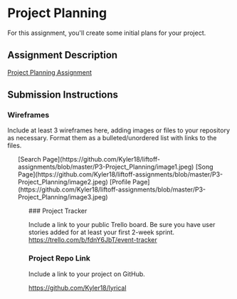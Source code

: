 # Project Planning
For this assignment, you'll create some initial plans for your project.

## Assignment Description
[Project Planning Assignment](https://education.launchcode.org/liftoff/modules/assignments/project-planning)

## Submission Instructions

### Wireframes

Include at least 3 wireframes here, adding images or files to your repository as necessary. Format them as a bulleted/unordered list with links to the files.
<ul>
	[Search Page](https://github.com/Kyler18/liftoff-assignments/blob/master/P3-Project_Planning/image1.jpeg)
	[Song Page](https://github.com/Kyler18/liftoff-assignments/blob/master/P3-Project_Planning/image2.jpeg)
	[Profile Page](https://github.com/Kyler18/liftoff-assignments/blob/master/P3-Project_Planning/image3.jpeg)
<ul>
### Project Tracker

Include a link to your public Trello board. Be sure you have user stories added for at least your first 2-week sprint.
https://trello.com/b/fdnY6JbT/event-tracker

### Project Repo Link

Include a link to your project on GitHub.

https://github.com/Kyler18/lyrical